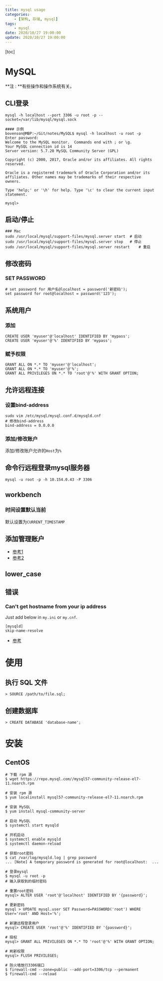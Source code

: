 ```yaml
---
title: mysql usage
categories: 
	- [架构, 存储, mysql]
tags:
	- mysql
date: 2020/10/27 19:00:00
update: 2020/10/27 19:00:00
---
```


[toc]

# MySQL

**注 : **有些操作和操作系统有关。

## CLI登录

```shell
mysql -h localhost --port 3306 -u root -p --socket=/var/lib/mysql/mysql.sock  

#### 示例
bovenson@MBP:~/Git/notes/MySQL$ mysql -h localhost -u root -p
Enter password: 
Welcome to the MySQL monitor.  Commands end with ; or \g.
Your MySQL connection id is 14
Server version: 5.7.20 MySQL Community Server (GPL)

Copyright (c) 2000, 2017, Oracle and/or its affiliates. All rights reserved.

Oracle is a registered trademark of Oracle Corporation and/or its
affiliates. Other names may be trademarks of their respective
owners.

Type 'help;' or '\h' for help. Type '\c' to clear the current input statement.

mysql> 
```

## 启动/停止

```shell
### Mac
sudo /usr/local/mysql/support-files/mysql.server start	# 启动
sudo /usr/local/mysql/support-files/mysql.server stop	# 停止
sudo /usr/local/mysql/support-files/mysql.server restart	# 重启
```

## 修改密码

### SET PASSWORD

```shell
# set password for 用户名@localhost = password('新密码'); 
set password for root@localhost = password('123'); 
```

## 系统用户

### 添加

```shell
CREATE USER 'myuser'@'localhost' IDENTIFIED BY 'mypass';
CREATE USER 'myuser'@'%' IDENTIFIED BY 'mypass';
```

### 赋予权限

```shell
GRANT ALL ON *.* TO 'myuser'@'localhost';
GRANT ALL ON *.* TO 'myuser'@'%';
GRANT ALL PRIVILEGES ON *.* TO 'root'@'%' WITH GRANT OPTION;
```

## 允许远程连接

### 设置bind-address

```shell
sudo vim /etc/mysql/mysql.conf.d/mysqld.cnf
# 修改bind-address
bind-address = 0.0.0.0
```

### 添加/修改账户

添加/修改账户允许的`Host`为`%`

## 命令行远程登录mysql服务器

```shell
mysql -u root -p -h 10.154.0.43 -P 3306
```

## workbench

### 时间设置默认当前

默认设置为`CURRENT_TIMESTAMP`

## 添加管理账户

- [参考1](https://stackoverflow.com/questions/6085455/restoring-deleted-root-user-and-password-for-mysql)
- [参考2](http://www.kevssite.com/deleted-rootlocalhost-account-in-mysql/)

## lower_case

## 错误

### Can't get hostname from your ip address

Just add below in `my.ini` or `my.cnf`.

```
[mysqld]
skip-name-resolve 
```

- [参考](https://stackoverflow.com/questions/5118151/mysql-error-cant-get-hostname-from-your-ip-address)

# 使用

## 执行 SQL 文件

```shell
> SOURCE /path/to/file.sql;
```

## 创建数据库

```shell
> CREATE DATABASE 'database-name';
```

# 安装

## CentOS

```shell
# 下载 rpm 源
$ wget https://repo.mysql.com//mysql57-community-release-el7-11.noarch.rpm

# 安装 rpm 源
$ yum localinstall mysql57-community-release-el7-11.noarch.rpm

# 安装 MySQL
$ yum install mysql-community-server

# 启动 MySQL
$ systemctl start mysqld

# 开机启动
$ systemctl enable mysqld
$ systemctl daemon-reload

# 获取root密码
$ cat /var/log/mysqld.log | grep password
... [Note] A temporary password is generated for root@localhost:  ...

# 登录mysql
$ mysql -u root -p	
# 输入获取到的临时密码

# 重置root密码
mysql> ALTER USER 'root'@'localhost' IDENTIFIED BY '{password}'; 

# 更新密码
mysql > UPDATE mysql.user SET Password=PASSWORD('root') WHERE User='root' AND Host='%';

# 新建远程登录用户
mysql> CREATE USER 'root'@'%' IDENTIFIED BY '{password}';

# 授权
mysql> GRANT ALL PRIVILEGES ON *.* TO 'root'@'%' WITH GRANT OPTION;

# 刷新权限
mysql> FLUSH PRIVILEGES;

# 防火墙放行3306端口
$ firewall-cmd --zone=public --add-port=3306/tcp --permanent
$ firewall-cmd --reload
```

